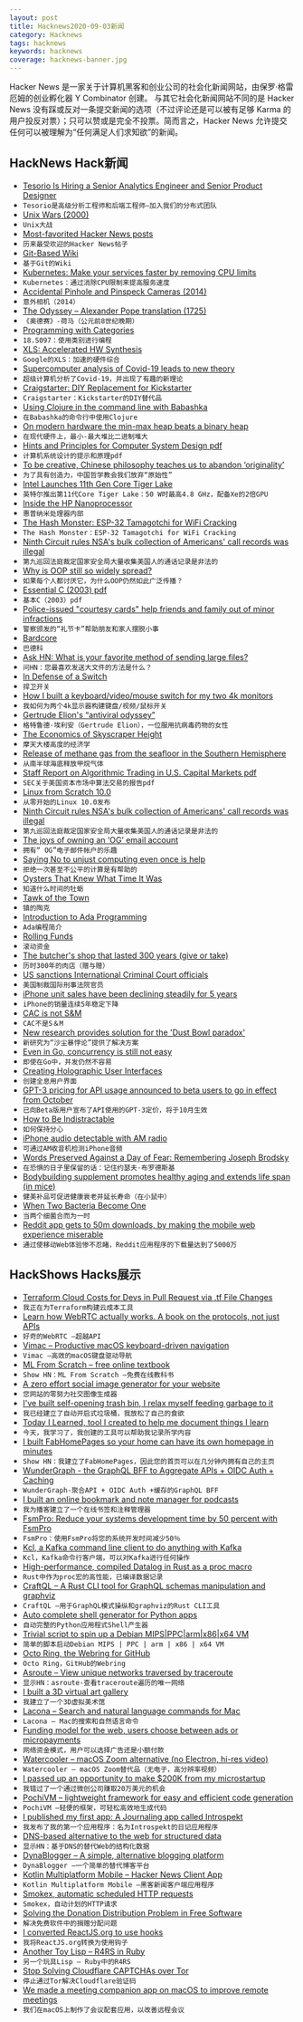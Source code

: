 ```yaml
---
layout: post
title: Hacknews2020-09-03新闻
category: Hacknews
tags: hacknews
keywords: hacknews
coverage: hacknews-banner.jpg
---
```


Hacker News 是一家关于计算机黑客和创业公司的社会化新闻网站，由保罗·格雷厄姆的创业孵化器 Y Combinator 创建。
与其它社会化新闻网站不同的是 Hacker News 没有踩或反对一条提交新闻的选项（不过评论还是可以被有足够 Karma 的用户投反对票）；只可以赞或是完全不投票。简而言之，Hacker News 允许提交任何可以被理解为“任何满足人们求知欲”的新闻。

## HackNews Hack新闻


- [Tesorio Is Hiring a Senior Analytics Engineer and Senior Product Designer](https://www.tesorio.com/careers#job-openings)
- `Tesorio是高级分析工程师和后端工程师–加入我们的分布式团队`
- [Unix Wars (2000)](https://www.livinginternet.com/i/iw_unix_war.htm)
- `Unix大战`
- [Most-favorited Hacker News posts](https://observablehq.com/@tomlarkworthy/hacker-favourites-analysis)
- `历来最受欢迎的Hacker News帖子`
- [Git-Based Wiki](https://www.bit-101.com/blog/2020/09/git-based-wiki/)
- `基于Git的Wiki`
- [Kubernetes: Make your services faster by removing CPU limits](https://erickhun.com/posts/kubernetes-faster-services-no-cpu-limits/)
- `Kubernetes：通过消除CPU限制来提高服务速度`
- [Accidental Pinhole and Pinspeck Cameras (2014)](http://people.csail.mit.edu/torralba/research/accidentalcameras/)
- `意外相机（2014）`
- [The Odyssey – Alexander Pope translation (1725)](https://www.gutenberg.org/files/3160/3160-h/3160-h.htm)
- `《奥德赛》-荷马（公元前8世纪晚期）`
- [Programming with Categories](http://brendanfong.com/programmingcats.html)
- `18.S097：使用类别进行编程`
- [XLS: Accelerated HW Synthesis](https://google.github.io/xls/)
- `Google的XLS：加速的硬件综合`
- [Supercomputer analysis of Covid-19 leads to new theory](https://elemental.medium.com/a-supercomputer-analyzed-covid-19-and-an-interesting-new-theory-has-emerged-31cb8eba9d63)
- `超级计算机分析了Covid-19，并出现了有趣的新理论`
- [Craigstarter: DIY Replacement for Kickstarter](https://github.com/cmod/craigstarter)
- `Craigstarter：Kickstarter的DIY替代品`
- [Using Clojure in the command line with Babashka](https://www.karimarttila.fi/clojure/2020/09/01/using-clojure-in-command-line-with-babashka.html)
- `在Babashka的命令行中使用Clojure`
- [On modern hardware the min-max heap beats a binary heap](https://probablydance.com/2020/08/31/on-modern-hardware-the-min-max-heap-beats-a-binary-heap/)
- `在现代硬件上，最小-最大堆比二进制堆大`
- [Hints and Principles for Computer System Design pdf](https://www.dropbox.com/sh/4cex542zznbjh7b/AADM59pqAb9YBy4eeT1uw0t8a?dl=0&preview=Hints+190+full.pdf)
- `计算机系统设计的提示和原理pdf`
- [To be creative, Chinese philosophy teaches us to abandon ‘originality’](https://psyche.co/ideas/to-be-creative-chinese-philosophy-teaches-us-to-abandon-originality)
- `为了具有创造力，中国哲学教会我们放弃“原始性”`
- [Intel Launches 11th Gen Core Tiger Lake](https://www.anandtech.com/print/16063/intel-launches-11th-gen-core-tiger-lake-processors-and-evo-branding)
- `英特尔推出第11代Core Tiger Lake：50 W时最高4.8 GHz，配备Xe的2倍GPU`
- [Inside the HP Nanoprocessor](http://www.righto.com/2020/09/inside-hp-nanoprocessor-high-speed.html)
- `惠普纳米处理器内部`
- [The Hash Monster: ESP-32 Tamagotchi for WiFi Cracking](https://telescope.ac/petazzoni/the-hash-monster-esp32-tamagotchi-for-wifi-cracking)
- `The Hash Monster：ESP-32 Tamagotchi for WiFi Cracking`
- [Ninth Circuit rules NSA's bulk collection of Americans' call records was illegal](https://news.yahoo.com/court-rules-nsa-phone-snooping-181157311.html)
- `第九巡回法庭裁定国家安全局大量收集美国人的通话记录是非法的`
- [Why is OOP still so widely spread?](https://stackoverflow.blog/2020/09/02/if-everyone-hates-it-why-is-oop-still-so-widely-spread/)
- `如果每个人都讨厌它，为什么OOP仍然如此广泛传播？`
- [Essential C (2003) pdf](http://cslibrary.stanford.edu/101/EssentialC.pdf)
- `基本C（2003）pdf`
- [Police-issued "courtesy cards" help friends and family out of minor infractions](https://www.vice.com/en_us/article/v7gxa4/pba-card-police-courtesy-cards)
- `警察颁发的“礼节卡”帮助朋友和家人摆脱小事`
- [Bardcore](https://en.wikipedia.org/wiki/Bardcore)
- `巴德科`
- [Ask HN: What is your favorite method of sending large files?](item?id=24351111)
- `问HN：您最喜欢发送大文件的方法是什么？`
- [In Defense of a Switch](https://pkolaczk.github.io/in-defense-of-switch/)
- `捍卫开关`
- [How I built a keyboard/video/mouse switch for my two 4k monitors](https://haim.dev/posts/2020-07-28-dual-monitor-kvm/)
- `我如何为两个4k显示器构建键盘/视频/鼠标开关`
- [Gertrude Elion's “antiviral odyssey”](https://www.nationalgeographic.com/science/2020/08/gertrude-elion-antivirals-coronavirus-remdesivir/)
- `格特鲁德·埃利安（Gertrude Elion），一位服用抗病毒药物的女性`
- [The Economics of Skyscraper Height](https://buildingtheskyline.org/economics-of-skyscraper-height-series/)
- `摩天大楼高度的经济学`
- [Release of methane gas from the seafloor in the Southern Hemisphere](https://lnu.se/en/meet-linnaeus-university/current/news/2020/massive-release-of-methane-gas-from-the-seafloor-linked-to-global-warming-discovered-for-the-first-time-in-the-southern-hemisphere/)
- `从南半球海底释放甲烷气体`
- [Staff Report on Algorithmic Trading in U.S. Capital Markets pdf](https://www.sec.gov/files/Algo_Trading_Report_2020.pdf)
- `SEC关于美国资本市场中算法交易的报告pdf`
- [Linux from Scratch 10.0](http://www.linuxfromscratch.org/news.html)
- `从零开始的Linux 10.0发布`
- [Ninth Circuit rules NSA's bulk collection of Americans' call records was illegal](https://www.politico.com/news/2020/09/02/court-rules-nsa-phone-snooping-illegal-407727)
- `第九巡回法庭裁定国家安全局大量收集美国人的通话记录是非法的`
- [The joys of owning an ‘OG’ email account](https://krebsonsecurity.com/2020/09/the-joys-of-owning-an-og-email-account/)
- `拥有“ OG”电子邮件帐户的乐趣`
- [Saying No to unjust computing even once is help](https://www.gnu.org/philosophy/saying-no-even-once.en.html)
- `拒绝一次甚至不公平的计算是有帮助的`
- [Oysters That Knew What Time It Was](https://www.wired.com/story/oysters-that-knew-what-time-it-was/)
- `知道什么时间的牡蛎`
- [Tawk of the Town](https://literaryreview.co.uk/tawk-of-the-town)
- `镇的陶克`
- [Introduction to Ada Programming](https://learn.adacore.com/courses/intro-to-ada/index.html)
- `Ada编程简介`
- [Rolling Funds](https://rolling.substack.com/p/rolling-fund-faq-what-is-a-rolling)
- `滚动资金`
- [The butcher's shop that lasted 300 years (give or take)](https://www.theguardian.com/news/2020/sep/01/frank-fisher-butchers-shop-closure-death-of-high-street)
- `历时300年的肉店（赠与赠）`
- [US sanctions International Criminal Court officials](https://edition.cnn.com/2020/09/02/politics/us-icc-sanctions/index.html)
- `美国制裁国际刑事法院官员`
- [iPhone unit sales have been declining steadily for 5 years](https://www.zdnet.com/article/heres-an-interesting-chart-iphone-unit-sales-have-been-declining-steadily-for-five-years/)
- `iPhone的销量连续5年稳定下降`
- [CAC is not S&M](https://www.causal.app/blog/cac-is-not-sales-marketing-expense)
- `CAC不是S＆M`
- [New research provides solution for the 'Dust Bowl paradox'](https://phys.org/news/2020-09-solution-bowl-paradox.html)
- `新研究为“沙尘暴悖论”提供了解决方案`
- [Even in Go, concurrency is still not easy](https://utcc.utoronto.ca/~cks/space/blog/programming/GoConcurrencyStillNotEasy)
- `即使在Go中，并发仍然不容易`
- [Creating Holographic User Interfaces](https://blog.lookingglassfactory.com/learn/creating-holographic-user-interfaces/)
- `创建全息用户界面`
- [GPT-3 pricing for API usage announced to beta users to go in effect from October](https://www.reddit.com/r/GPT3/comments/ikorgs/oa_api_preliminary_beta_pricing_announced/)
- `已向Beta版用户宣布了API使用的GPT-3定价，将于10月生效`
- [How to Be Indistractable](https://psyche.co/guides/to-become-indistractable-recognise-that-it-starts-within-you)
- `如何保持分心`
- [iPhone audio detectable with AM radio](https://twitter.com/doctorcube/status/1300953606221422594)
- `可通过AM收音机检测iPhone音频`
- [Words Preserved Against a Day of Fear: Remembering Joseph Brodsky](https://theamericanscholar.org/words-preserved-against-a-day-of-fear/#.X08fni-z1QJ)
- `在恐惧的日子里保留的话：记住约瑟夫·布罗德斯基`
- [Bodybuilding supplement promotes healthy aging and extends life span (in mice)](https://www.sciencemag.org/news/2020/09/bodybuilding-supplement-promotes-healthy-aging-and-extends-life-span-least-mice)
- `健美补品可促进健康衰老并延长寿命（在小鼠中）`
- [When Two Bacteria Become One](https://www.udel.edu/udaily/2020/september/eleftherios-papoutsakis-bacterial-fusion/)
- `当两个细菌合而为一时`
- [Reddit app gets to 50m downloads, by making the mobile web experience miserable](https://www.androidpolice.com/2020/09/02/reddit-gets-its-app-to-50-million-play-store-downloads-mostly-by-making-the-mobile-web-experience-miserable/)
- `通过使移动Web体验惨不忍睹，Reddit应用程序的下载量达到了5000万`


## HackShows Hacks展示

- [ Terraform Cloud Costs for Devs in Pull Request via .tf File Changes](https://github.com/aliscott/infracost)
- `我正在为Terraform构建云成本工具`
- [ Learn how WebRTC actually works. A book on the protocols, not just APIs](https://webrtcforthecurious.com/)
- `好奇的WebRTC –超越API`
- [ Vimac – Productive macOS keyboard-driven navigation](http://vimacapp.com)
- `Vimac –高效的macOS键盘驱动导航`
- [ ML From Scratch – free online textbook](https://dafriedman97.github.io/mlbook/content/introduction.html)
- `Show HN：ML From Scratch –免费在线教科书`
- [ A zero effort social image generator for your website](https://www.mugshotbot.com)
- `您网站的零努力社交图像生成器`
- [ I've built self-opening trash bin, I relax myself feeding garbage to it](https://github.com/ivanilves/arduino-sketches/tree/master/basurito)
- `我已经建立了自动开启式垃圾桶，我放松了自己的食欲`
- [ Today I Learned, tool I created to help me document things I learn](https://todayilearned.wiki/)
- `今天，我学习了，我创建的工具可以帮助我记录所学内容`
- [ I built FabHomePages so your home can have its own homepage in minutes](https://fabhomepages.com/)
- `Show HN：我建立了FabHomePages，因此您的首页可以在几分钟内拥有自己的主页`
- [ WunderGraph - the GraphQL BFF to Aggregate APIs + OIDC Auth + Caching](https://wundergraph.com/)
- `WunderGraph-聚合API + OIDC Auth +缓存的GraphQL BFF`
- [ I built an online bookmark and note manager for podcasts](https://www.podcastmarks.com)
- `我为播客建立了一个在线书签和注释管理器`
- [ FsmPro: Reduce your systems development time by 50 percent with FsmPro](https://fsmpro.io/)
- `FsmPro：使用FsmPro将您的系统开发时间减少50％`
- [ Kcl, a Kafka command line client to do anything with Kafka](https://github.com/twmb/kcl)
- `Kcl，Kafka命令行客户端，可以对Kafka进行任何操作`
- [ High-performance, compiled Datalog in Rust as a proc macro](https://crates.io/crates/crepe)
- `Rust中作为proc宏的高性能，已编译数据记录`
- [ CraftQL – A Rust CLI tool for GraphQL schemas manipulation and graphviz](https://crates.io/crates/craftql)
- `CraftQL –用于GraphQL模式操纵和graphviz的Rust CLI工具`
- [ Auto complete shell generator for Python apps](https://github.com/iterative/shtab)
- `自动完整的Python应用程式Shell产生器`
- [ Trivial script to spin up a Debian MIPS|PPC|arm|x86|x64 VM](https://gist.github.com/cellularmitosis/54d3cc18e1b128b9286d7ceed3c5bdb7)
- `简单的脚本启动Debian MIPS | PPC | arm | x86 | x64 VM`
- [ Octo Ring, the Webring for GitHub](https://octo-ring.com/)
- `Octo Ring，GitHub的Webring`
- [ Asroute – View unique networks traversed by traceroute](https://github.com/stevenpack/asroute)
- `显示HN：asroute-查看traceroute遍历的唯一网络`
- [ I built a 3D virtual art gallery](https://spaces.gallery)
- `我建立了一个3D虚拟美术馆`
- [ Lacona – Search and natural language commands for Mac](https://lacona.app)
- `Lacona – Mac的搜索和自然语言命令`
- [ Funding model for the web, users choose between ads or micropayments](http://satotious.com)
- `网络资金模式，用户可以选择广告还是小额付款`
- [ Watercooler – macOS Zoom alternative (no Electron, hi-res video)](http://getwatercooler.io)
- `Watercooler – macOS Zoom替代品（无电子，高分辨率视频）`
- [ I passed up an opportunity to make $200K from my microstartup](https://twitter.com/1HaKr/status/1301142901510995969)
- `我错过了一个通过微创公司赚取20万美元的机会`
- [ PochiVM – lightweight framework for easy and efficient code generation](https://github.com/sillycross/PochiVM)
- `PochiVM –轻便的框架，可轻松高效地生成代码`
- [ I published my first app: A Journaling app called Introspekt](https://play.google.com/store/apps/details?id=introspekt.app)
- `我发布了我的第一个应用程序：名为Introspekt的日记应用程序`
- [ DNS-based alternative to the web for structured data](https://www.num.uk/blog/announcing-num)
- `显示HN：基于DNS的替代Web的结构化数据`
- [ DynaBlogger – A simple, alternative blogging platform](https://www.dynablogger.com/)
- `DynaBlogger –一个简单的替代博客平台`
- [ Kotlin Multiplatform Mobile – Hacker News Client App](https://github.com/sendilkumarn/top-hn-news)
- `Kotlin Multiplatform Mobile –黑客新闻客户端应用程序`
- [ Smokex, automatic scheduled HTTP requests](https://smokex.io)
- `Smokex，自动计划的HTTP请求`
- [ Solving the Donation Distribution Problem in Free Software](https://github.com/protontypes/libreselery)
- `解决免费软件中的捐赠分配问题`
- [ I converted ReactJS.org to use hooks](https://kickstartcoding.online/learn/articles/i-converted-reactjs-org-to-use-hooks/)
- `我将ReactJS.org转换为使用钩子`
- [ Another Toy Lisp – R4RS in Ruby](https://github.com/blue-tiki/rheme)
- `另一个玩具Lisp – Ruby中的R4RS`
- [ Stop Solving Cloudflare CAPTCHAs over Tor](https://addons.mozilla.org/en-US/firefox/addon/onionflare/)
- `停止通过Tor解决Cloudflare验证码`
- [ We made a meeting companion app on macOS to improve remote meetings](https://apps.apple.com/us/app/meetingninja/id1527536623?mt=12)
- `我们在macOS上制作了会议配套应用，以改善远程会议`

